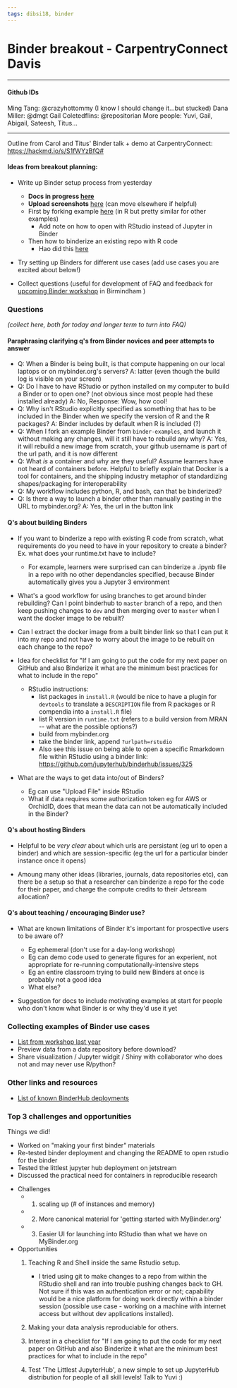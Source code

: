 ```yaml
---
tags: dibsi18, binder
---
```

# Binder breakout - CarpentryConnect Davis 
---
#### Github IDs
Ming Tang: @crazyhottommy (I know I should change it...but stucked)
Dana Miller: @dmgt
Gail Coletedflins: @repositorian
More people: Yuvi, Gail, Abigail, Sateesh, Titus...

---
Outline from Carol and Titus' Binder talk + demo at CarpentryConnect: https://hackmd.io/s/S1fWYzBfQ#

#### Ideas from breakout planning: 
- Write up Binder setup process from yesterday
    - **Docs in progress [here](https://hackmd.io/qol_olKmTmi_TaLk2UuZSA#)**
    - **Upload screenshots** [here](https://github.com/dmgt/binder_tutorial_screenshots) (can move elsewhere if helpful)
    - First by forking example [here](https://github.com/binder-examples/r) (in R but pretty similar for other examples)
        - Add note on how to open with RStudio instead of Jupyter in Binder
    - Then how to binderize an existing repo with R code 
        - Hao did this [here](https://github.com/ha0ye/Power_of_Irma)

- Try setting up Binders for different use cases (add use cases you are excited about below!)
- Collect questions (useful for development of FAQ and feedback for [upcoming Binder workshop](https://github.com/dib-lab/CarpentryConWest18/issues/4#issuecomment-400768559) in Birmindham )


### Questions
*(collect  here, both for today and longer term to turn into FAQ)*

#### Paraphrasing  clarifying q's from Binder novices and peer attempts to answer
- Q: When a Binder is being built, is that compute happening on our local laptops or on mybinder.org's servers? A: latter (even though the build log is visible on your screen)
- Q: Do I have to have RStudio or python installed on my computer to build a Binder or to open one? (not obvious since most people had these installed already) A: No,  Response: Wow, how cool!
- Q: Why isn't RStudio explicitly specified as something that has to be included in the Binder when we specify the version of R and the R packages? A: Binder includes by default when R is included (?)
- Q: When I fork an example Binder from `binder-examples`, and launch it without making any changes, will it still have to rebuild any why? A: Yes, it will rebuild a new image from scratch, your github username is part of the url path, and it is now different
- Q: What *is* a container and why are they useful? Assume learners have not heard of containers before. Helpful to briefly explain that Docker is a tool for containers, and the shipping industry metaphor of standardizing shapes/packaging for interoperability
- Q: My workflow includes python, R, and bash, can that be binderized? 
- Q: Is there a way to launch a binder other than manually pasting in the URL to mybinder.org? A: Yes, the url in the button link

#### Q's about building Binders
-  If you want to binderize a repo with existing R code from scratch, what requirements do you need to have in your repository to create a binder? Ex. what does your runtime.txt have to include? 
    - For example, learners were surprised can can binderize a .ipynb file in a repo with no other dependancies specified, because Binder automatically gives you a Jupyter 3 environment

- What's a good workflow for using branches to get around binder rebuilding? Can I point binderhub to `master` branch of a repo, and then keep pushing changes to `dev` and then merging over to `master` when I want the docker image to be rebuilt?
- Can I extract the docker image from a built binder link so that I can put it into my repo and not have to worry about the image to be rebuilt on each change to the repo?

- Idea for checklist for "If I am going to put the code for my next paper on GitHub and also Binderize it what are the minimum best practices for what to include in the repo"
    * RStudio instructions:
        - list packages in `install.R` (would be nice to have a plugin for `devtools` to translate a `DESCRIPTION` file from R packages or R compendia into a `install.R` file)
        - list R version in `runtime.txt` (refers to a build version from MRAN -- what are the possible options?)
        - build from mybinder.org
        - take the binder link, append `?urlpath=rstudio`
        - Also see this issue on being able to open a specific Rmarkdown file within RStudio using a binder link: https://github.com/jupyterhub/binderhub/issues/325

- What are the ways to get data into/out of Binders?
    - Eg can use "Upload File" inside RStudio
    - What if data requires some authorization token eg for AWS or OrchidID, does that mean the data can not be automatically included in the Binder? 

#### Q's about hosting Binders
- Helpful to be *very clear* about which urls are persistant (eg url to open a binder)  and which are session-specific (eg the url for a particular binder instance once it opens)

- Amoung many other ideas (libraries, journals, data repositories etc), can there be a setup so that a researcher can binderize a repo for the code for their paper, and charge the compute credits to their Jetsream allocation?

#### Q's about teaching / encouraging Binder use?

- What are known limitations of Binder it's important for prospective users to be aware of?
    - Eg ephemeral (don't use for a day-long workshop)
    - Eg can demo code used to generate figures for an experient, not appropriate for re-running computationally-intensive  steps
    - Eg an entire classroom trying to build new Binders at once is probably not a good idea
    - What else?

- Suggestion for docs to include motivating examples at start for people who don't know what Binder is or why they'd use it yet

### Collecting examples of Binder use cases
- [List from workshop last year](https://github.com/ctb/2017-binder-workshop-notes/blob/master/Binder%20workshop%20in%20flight%20-%20schedule,%20links,%20etc.md#use-cases-for-binder)
- Preview data from a data repository before download?
- Share visualization / Jupyter widgit / Shiny with collaborator who does not and may never use R/python?

### Other links and resources
- [List of known BinderHub deployments](https://binderhub.readthedocs.io/en/latest/known-deployments.html)


### Top 3 challenges and opportunities

Things we did!
- Worked on "making your first binder" materials 
- Re-tested binder deployment and changing the README to open rstudio for the binder
- Tested the littlest jupyter hub deployment on jetstream
- Discussed the practical need for containers in reproducible research

* Challenges
    * 1. scaling up (# of instances and memory)
    * 2. More canonical material for 'getting started with MyBinder.org'
    * 3. Easier UI for launching into RStudio than what we have on MyBinder.org
* Opportunities
    1. Teaching R and Shell inside the same Rstudio setup.
        - I tried using git to make changes to a repo from within the RStudio shell and ran into trouble pushing changes back to GH. Not sure if this was an authentication error or not; capability would be a nice platform for doing work directly within a binder session (possible use case - working on a machine with internet access but without dev applications installed).
    2. Making your data analysis reproduciable for others.
    3. Interest in a checklist for "If I am going to put the code for my next paper on GitHub and also Binderize it what are the minimum best practices for what to include in the repo"
    
    4. Test 'The Littlest JupyterHub', a new simple to set up JupyterHub distribution for people of all skill levels! Talk to Yuvi :)
